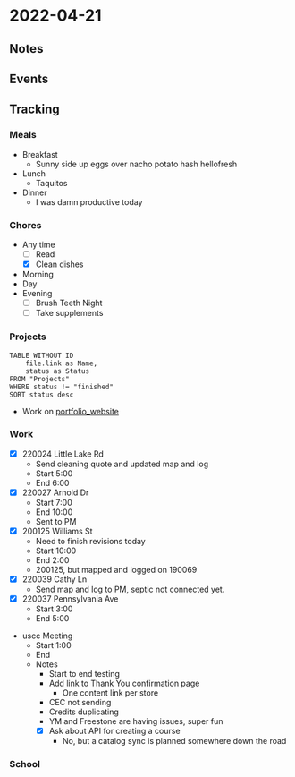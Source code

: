 # 2022-04-21
## Notes

## Events

## Tracking
### Meals
- Breakfast
	- Sunny side up eggs over nacho potato hash hellofresh 
- Lunch
	- Taquitos
- Dinner
	- I was damn productive today

### Chores
- Any time
	- [ ] Read
	- [x] Clean dishes
- Morning
- Day
- Evening
	- [ ] Brush Teeth Night
	- [ ] Take supplements

### Projects
```dataview
TABLE WITHOUT ID
	file.link as Name,
	status as Status
FROM "Projects"
WHERE status != "finished"
SORT status desc
```
- Work on [portfolio_website](portfolio_website.md)

### Work
- [x] 220024 Little Lake Rd
	- Send cleaning quote and updated map and log
	- Start 5:00
	- End 6:00
- [x] 220027 Arnold Dr
	- Start 7:00
	- End 10:00
	- Sent to PM
- [x] 200125 Williams St
	- Need to finish revisions today
	- Start 10:00
	- End 2:00
	- 200125, but mapped and logged on 190069
- [x] 220039 Cathy Ln
	- Send map and log to PM, septic not connected yet.
- [x] 220037 Pennsylvania Ave
	- Start 3:00
	- End 5:00

- uscc Meeting
	- Start 1:00
	- End 
	- Notes
		- Start to end testing
		- Add link to Thank You confirmation page
			- One content link per store
		- CEC not sending
		- Credits duplicating
		- YM and Freestone are having issues, super fun
		- [x] Ask about API for creating a course
			- No, but a catalog sync is planned somewhere down the road

### School

